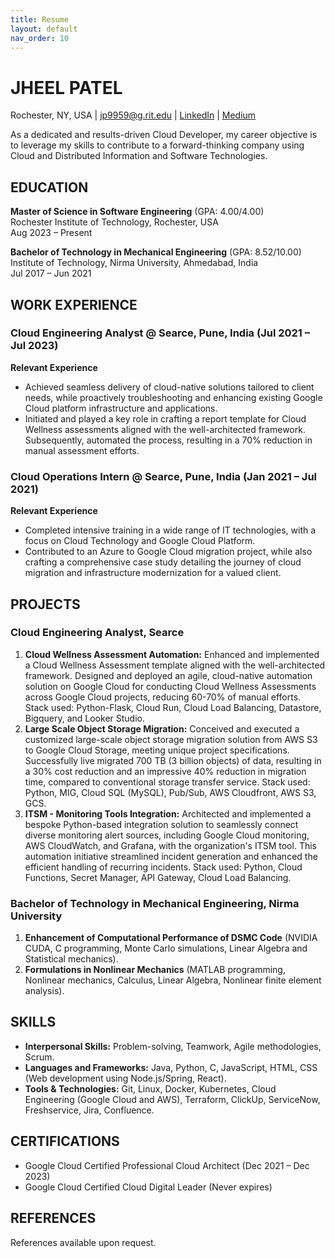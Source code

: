 ```yaml
---
title: Resume
layout: default
nav_order: 10
---
```


# JHEEL PATEL

Rochester, NY, USA | jp9959@g.rit.edu | [LinkedIn](https://linkedin.com/in/pateljheeln) | [Medium](https://medium.com/@pateljheel)

As a dedicated and results-driven Cloud Developer, my career objective is to leverage my skills to contribute to a forward-thinking company using Cloud and Distributed Information and Software Technologies.

## EDUCATION

**Master of Science in Software Engineering** (GPA: 4.00/4.00)  
Rochester Institute of Technology, Rochester, USA  
Aug 2023 – Present

**Bachelor of Technology in Mechanical Engineering** (GPA: 8.52/10.00)  
Institute of Technology, Nirma University, Ahmedabad, India  
Jul 2017 – Jun 2021

## WORK EXPERIENCE

### Cloud Engineering Analyst @ Searce, Pune, India (Jul 2021 – Jul 2023)

**Relevant Experience**  
- Achieved seamless delivery of cloud-native solutions tailored to client needs, while proactively troubleshooting and enhancing existing Google Cloud platform infrastructure and applications.  
- Initiated and played a key role in crafting a report template for Cloud Wellness assessments aligned with the well-architected framework. Subsequently, automated the process, resulting in a 70% reduction in manual assessment efforts.  

### Cloud Operations Intern @ Searce, Pune, India (Jan 2021 – Jul 2021)

**Relevant Experience**  
- Completed intensive training in a wide range of IT technologies, with a focus on Cloud Technology and Google Cloud Platform.  
- Contributed to an Azure to Google Cloud migration project, while also crafting a comprehensive case study detailing the journey of cloud migration and infrastructure modernization for a valued client.  

## PROJECTS

### Cloud Engineering Analyst, Searce

1. **Cloud Wellness Assessment Automation:** Enhanced and implemented a Cloud Wellness Assessment template aligned with the well-architected framework. Designed and deployed an agile, cloud-native automation solution on Google Cloud for conducting Cloud Wellness Assessments across Google Cloud projects, reducing 60-70% of manual efforts. Stack used: Python-Flask, Cloud Run, Cloud Load Balancing, Datastore, Bigquery, and Looker Studio.
2. **Large Scale Object Storage Migration:** Conceived and executed a customized large-scale object storage migration solution from AWS S3 to Google Cloud Storage, meeting unique project specifications. Successfully live migrated 700 TB (3 billion objects) of data, resulting in a 30% cost reduction and an impressive 40% reduction in migration time, compared to conventional storage transfer service. Stack used: Python, MIG, Cloud SQL (MySQL), Pub/Sub, AWS Cloudfront, AWS S3, GCS.
3. **ITSM - Monitoring Tools Integration:** Architected and implemented a bespoke Python-based integration solution to seamlessly connect diverse monitoring alert sources, including Google Cloud monitoring, AWS CloudWatch, and Grafana, with the organization's ITSM tool. This automation initiative streamlined incident generation and enhanced the efficient handling of recurring incidents. Stack used: Python, Cloud Functions, Secret Manager, API Gateway, Cloud Load Balancing.

### Bachelor of Technology in Mechanical Engineering, Nirma University

1. **Enhancement of Computational Performance of DSMC Code** (NVIDIA CUDA, C programming, Monte Carlo simulations, Linear Algebra and Statistical mechanics).
2. **Formulations in Nonlinear Mechanics** (MATLAB programming, Nonlinear mechanics, Calculus, Linear Algebra, Nonlinear finite element analysis).

## SKILLS

- **Interpersonal Skills:** Problem-solving, Teamwork, Agile methodologies, Scrum.
- **Languages and Frameworks:** Java, Python, C, JavaScript, HTML, CSS (Web development using Node.js/Spring, React).
- **Tools & Technologies:** Git, Linux, Docker, Kubernetes, Cloud Engineering (Google Cloud and AWS), Terraform, ClickUp, ServiceNow, Freshservice, Jira, Confluence.

## CERTIFICATIONS

- Google Cloud Certified Professional Cloud Architect (Dec 2021 – Dec 2023)
- Google Cloud Certified Cloud Digital Leader (Never expires)

## REFERENCES

References available upon request.
